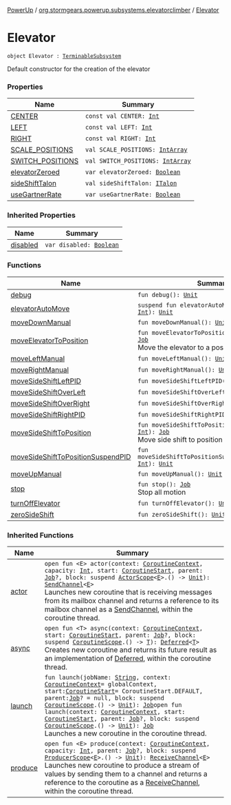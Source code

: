 [PowerUp](../../index.md) / [org.stormgears.powerup.subsystems.elevatorclimber](../index.md) / [Elevator](./index.md)

# Elevator

`object Elevator : `[`TerminableSubsystem`](../../org.stormgears.utils.concurrency/-terminable-subsystem/index.md)

Default constructor for the creation of the elevator

### Properties

| Name | Summary |
|---|---|
| [CENTER](-c-e-n-t-e-r.md) | `const val CENTER: `[`Int`](https://kotlinlang.org/api/latest/jvm/stdlib/kotlin/-int/index.html) |
| [LEFT](-l-e-f-t.md) | `const val LEFT: `[`Int`](https://kotlinlang.org/api/latest/jvm/stdlib/kotlin/-int/index.html) |
| [RIGHT](-r-i-g-h-t.md) | `const val RIGHT: `[`Int`](https://kotlinlang.org/api/latest/jvm/stdlib/kotlin/-int/index.html) |
| [SCALE_POSITIONS](-s-c-a-l-e_-p-o-s-i-t-i-o-n-s.md) | `val SCALE_POSITIONS: `[`IntArray`](https://kotlinlang.org/api/latest/jvm/stdlib/kotlin/-int-array/index.html) |
| [SWITCH_POSITIONS](-s-w-i-t-c-h_-p-o-s-i-t-i-o-n-s.md) | `val SWITCH_POSITIONS: `[`IntArray`](https://kotlinlang.org/api/latest/jvm/stdlib/kotlin/-int-array/index.html) |
| [elevatorZeroed](elevator-zeroed.md) | `var elevatorZeroed: `[`Boolean`](https://kotlinlang.org/api/latest/jvm/stdlib/kotlin/-boolean/index.html) |
| [sideShiftTalon](side-shift-talon.md) | `val sideShiftTalon: `[`ITalon`](../../org.stormgears.utils.decoupling/-i-talon/index.md) |
| [useGartnerRate](use-gartner-rate.md) | `var useGartnerRate: `[`Boolean`](https://kotlinlang.org/api/latest/jvm/stdlib/kotlin/-boolean/index.html) |

### Inherited Properties

| Name | Summary |
|---|---|
| [disabled](../../org.stormgears.utils.concurrency/-terminable-subsystem/disabled.md) | `var disabled: `[`Boolean`](https://kotlinlang.org/api/latest/jvm/stdlib/kotlin/-boolean/index.html) |

### Functions

| Name | Summary |
|---|---|
| [debug](debug.md) | `fun debug(): `[`Unit`](https://kotlinlang.org/api/latest/jvm/stdlib/kotlin/-unit/index.html) |
| [elevatorAutoMove](elevator-auto-move.md) | `suspend fun elevatorAutoMove(position: `[`Int`](https://kotlinlang.org/api/latest/jvm/stdlib/kotlin/-int/index.html)`): `[`Unit`](https://kotlinlang.org/api/latest/jvm/stdlib/kotlin/-unit/index.html) |
| [moveDownManual](move-down-manual.md) | `fun moveDownManual(): `[`Unit`](https://kotlinlang.org/api/latest/jvm/stdlib/kotlin/-unit/index.html) |
| [moveElevatorToPosition](move-elevator-to-position.md) | `fun moveElevatorToPosition(position: `[`Int`](https://kotlinlang.org/api/latest/jvm/stdlib/kotlin/-int/index.html)`): `[`Job`](https://kotlin.github.io/kotlinx.coroutines/kotlinx-coroutines-core/kotlinx.coroutines.experimental/-job/index.html)<br>Move the elevator to a position |
| [moveLeftManual](move-left-manual.md) | `fun moveLeftManual(): `[`Unit`](https://kotlinlang.org/api/latest/jvm/stdlib/kotlin/-unit/index.html) |
| [moveRightManual](move-right-manual.md) | `fun moveRightManual(): `[`Unit`](https://kotlinlang.org/api/latest/jvm/stdlib/kotlin/-unit/index.html) |
| [moveSideShiftLeftPID](move-side-shift-left-p-i-d.md) | `fun moveSideShiftLeftPID(): `[`Unit`](https://kotlinlang.org/api/latest/jvm/stdlib/kotlin/-unit/index.html) |
| [moveSideShiftOverLeft](move-side-shift-over-left.md) | `fun moveSideShiftOverLeft(): `[`Job`](https://kotlin.github.io/kotlinx.coroutines/kotlinx-coroutines-core/kotlinx.coroutines.experimental/-job/index.html)`?` |
| [moveSideShiftOverRight](move-side-shift-over-right.md) | `fun moveSideShiftOverRight(): `[`Job`](https://kotlin.github.io/kotlinx.coroutines/kotlinx-coroutines-core/kotlinx.coroutines.experimental/-job/index.html)`?` |
| [moveSideShiftRightPID](move-side-shift-right-p-i-d.md) | `fun moveSideShiftRightPID(): `[`Unit`](https://kotlinlang.org/api/latest/jvm/stdlib/kotlin/-unit/index.html) |
| [moveSideShiftToPosition](move-side-shift-to-position.md) | `fun moveSideShiftToPosition(position: `[`Int`](https://kotlinlang.org/api/latest/jvm/stdlib/kotlin/-int/index.html)`): `[`Job`](https://kotlin.github.io/kotlinx.coroutines/kotlinx-coroutines-core/kotlinx.coroutines.experimental/-job/index.html)<br>Move side shift to position |
| [moveSideShiftToPositionSuspendPID](move-side-shift-to-position-suspend-p-i-d.md) | `fun moveSideShiftToPositionSuspendPID(position: `[`Int`](https://kotlinlang.org/api/latest/jvm/stdlib/kotlin/-int/index.html)`): `[`Unit`](https://kotlinlang.org/api/latest/jvm/stdlib/kotlin/-unit/index.html) |
| [moveUpManual](move-up-manual.md) | `fun moveUpManual(): `[`Unit`](https://kotlinlang.org/api/latest/jvm/stdlib/kotlin/-unit/index.html) |
| [stop](stop.md) | `fun stop(): `[`Job`](https://kotlin.github.io/kotlinx.coroutines/kotlinx-coroutines-core/kotlinx.coroutines.experimental/-job/index.html)<br>Stop all motion |
| [turnOffElevator](turn-off-elevator.md) | `fun turnOffElevator(): `[`Unit`](https://kotlinlang.org/api/latest/jvm/stdlib/kotlin/-unit/index.html) |
| [zeroSideShift](zero-side-shift.md) | `fun zeroSideShift(): `[`Unit`](https://kotlinlang.org/api/latest/jvm/stdlib/kotlin/-unit/index.html) |

### Inherited Functions

| Name | Summary |
|---|---|
| [actor](../../org.stormgears.utils.concurrency/-terminable-subsystem/actor.md) | `open fun <E> actor(context: `[`CoroutineContext`](https://kotlinlang.org/api/latest/jvm/stdlib/kotlin.coroutines.experimental/-coroutine-context/index.html)`, capacity: `[`Int`](https://kotlinlang.org/api/latest/jvm/stdlib/kotlin/-int/index.html)`, start: `[`CoroutineStart`](https://kotlin.github.io/kotlinx.coroutines/kotlinx-coroutines-core/kotlinx.coroutines.experimental/-coroutine-start/index.html)`, parent: `[`Job`](https://kotlin.github.io/kotlinx.coroutines/kotlinx-coroutines-core/kotlinx.coroutines.experimental/-job/index.html)`?, block: suspend `[`ActorScope`](https://kotlin.github.io/kotlinx.coroutines/kotlinx-coroutines-core/kotlinx.coroutines.experimental.channels/-actor-scope/index.html)`<`[`E`](../../org.stormgears.utils.concurrency/-terminable-subsystem/actor.md#E)`>.() -> `[`Unit`](https://kotlinlang.org/api/latest/jvm/stdlib/kotlin/-unit/index.html)`): `[`SendChannel`](https://kotlin.github.io/kotlinx.coroutines/kotlinx-coroutines-core/kotlinx.coroutines.experimental.channels/-send-channel/index.html)`<`[`E`](../../org.stormgears.utils.concurrency/-terminable-subsystem/actor.md#E)`>`<br>Launches new coroutine that is receiving messages from its mailbox channel and returns a reference to its mailbox channel as a [SendChannel](https://kotlin.github.io/kotlinx.coroutines/kotlinx-coroutines-core/kotlinx.coroutines.experimental.channels/-send-channel/index.html), within the coroutine thread. |
| [async](../../org.stormgears.utils.concurrency/-terminable-subsystem/async.md) | `open fun <T> async(context: `[`CoroutineContext`](https://kotlinlang.org/api/latest/jvm/stdlib/kotlin.coroutines.experimental/-coroutine-context/index.html)`, start: `[`CoroutineStart`](https://kotlin.github.io/kotlinx.coroutines/kotlinx-coroutines-core/kotlinx.coroutines.experimental/-coroutine-start/index.html)`, parent: `[`Job`](https://kotlin.github.io/kotlinx.coroutines/kotlinx-coroutines-core/kotlinx.coroutines.experimental/-job/index.html)`?, block: suspend `[`CoroutineScope`](https://kotlin.github.io/kotlinx.coroutines/kotlinx-coroutines-core/kotlinx.coroutines.experimental/-coroutine-scope/index.html)`.() -> `[`T`](../../org.stormgears.utils.concurrency/-terminable-subsystem/async.md#T)`): `[`Deferred`](https://kotlin.github.io/kotlinx.coroutines/kotlinx-coroutines-core/kotlinx.coroutines.experimental/-deferred/index.html)`<`[`T`](../../org.stormgears.utils.concurrency/-terminable-subsystem/async.md#T)`>`<br>Creates new coroutine and returns its future result as an implementation of [Deferred](https://kotlin.github.io/kotlinx.coroutines/kotlinx-coroutines-core/kotlinx.coroutines.experimental/-deferred/index.html), within the coroutine thread. |
| [launch](../../org.stormgears.utils.concurrency/-terminable-subsystem/launch.md) | `fun launch(jobName: `[`String`](https://kotlinlang.org/api/latest/jvm/stdlib/kotlin/-string/index.html)`, context: `[`CoroutineContext`](https://kotlinlang.org/api/latest/jvm/stdlib/kotlin.coroutines.experimental/-coroutine-context/index.html)` = globalContext, start: `[`CoroutineStart`](https://kotlin.github.io/kotlinx.coroutines/kotlinx-coroutines-core/kotlinx.coroutines.experimental/-coroutine-start/index.html)` = CoroutineStart.DEFAULT, parent: `[`Job`](https://kotlin.github.io/kotlinx.coroutines/kotlinx-coroutines-core/kotlinx.coroutines.experimental/-job/index.html)`? = null, block: suspend `[`CoroutineScope`](https://kotlin.github.io/kotlinx.coroutines/kotlinx-coroutines-core/kotlinx.coroutines.experimental/-coroutine-scope/index.html)`.() -> `[`Unit`](https://kotlinlang.org/api/latest/jvm/stdlib/kotlin/-unit/index.html)`): `[`Job`](https://kotlin.github.io/kotlinx.coroutines/kotlinx-coroutines-core/kotlinx.coroutines.experimental/-job/index.html)`open fun launch(context: `[`CoroutineContext`](https://kotlinlang.org/api/latest/jvm/stdlib/kotlin.coroutines.experimental/-coroutine-context/index.html)`, start: `[`CoroutineStart`](https://kotlin.github.io/kotlinx.coroutines/kotlinx-coroutines-core/kotlinx.coroutines.experimental/-coroutine-start/index.html)`, parent: `[`Job`](https://kotlin.github.io/kotlinx.coroutines/kotlinx-coroutines-core/kotlinx.coroutines.experimental/-job/index.html)`?, block: suspend `[`CoroutineScope`](https://kotlin.github.io/kotlinx.coroutines/kotlinx-coroutines-core/kotlinx.coroutines.experimental/-coroutine-scope/index.html)`.() -> `[`Unit`](https://kotlinlang.org/api/latest/jvm/stdlib/kotlin/-unit/index.html)`): `[`Job`](https://kotlin.github.io/kotlinx.coroutines/kotlinx-coroutines-core/kotlinx.coroutines.experimental/-job/index.html)<br>Launches a new coroutine in the coroutine thread. |
| [produce](../../org.stormgears.utils.concurrency/-terminable-subsystem/produce.md) | `open fun <E> produce(context: `[`CoroutineContext`](https://kotlinlang.org/api/latest/jvm/stdlib/kotlin.coroutines.experimental/-coroutine-context/index.html)`, capacity: `[`Int`](https://kotlinlang.org/api/latest/jvm/stdlib/kotlin/-int/index.html)`, parent: `[`Job`](https://kotlin.github.io/kotlinx.coroutines/kotlinx-coroutines-core/kotlinx.coroutines.experimental/-job/index.html)`?, block: suspend `[`ProducerScope`](https://kotlin.github.io/kotlinx.coroutines/kotlinx-coroutines-core/kotlinx.coroutines.experimental.channels/-producer-scope/index.html)`<`[`E`](../../org.stormgears.utils.concurrency/-terminable-subsystem/produce.md#E)`>.() -> `[`Unit`](https://kotlinlang.org/api/latest/jvm/stdlib/kotlin/-unit/index.html)`): `[`ReceiveChannel`](https://kotlin.github.io/kotlinx.coroutines/kotlinx-coroutines-core/kotlinx.coroutines.experimental.channels/-receive-channel/index.html)`<`[`E`](../../org.stormgears.utils.concurrency/-terminable-subsystem/produce.md#E)`>`<br>Launches new coroutine to produce a stream of values by sending them to a channel and returns a reference to the coroutine as a [ReceiveChannel](https://kotlin.github.io/kotlinx.coroutines/kotlinx-coroutines-core/kotlinx.coroutines.experimental.channels/-receive-channel/index.html), within the coroutine thread. |

